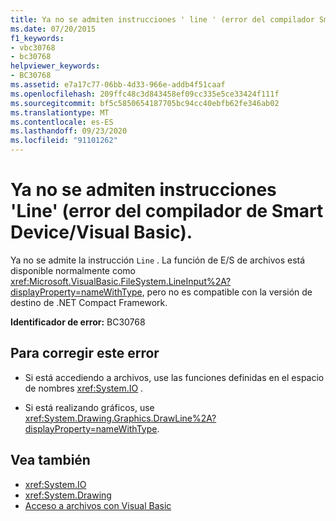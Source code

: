 ```yaml
---
title: Ya no se admiten instrucciones ' line ' (error del compilador Smart Device-Visual Basic)
ms.date: 07/20/2015
f1_keywords:
- vbc30768
- bc30768
helpviewer_keywords:
- BC30768
ms.assetid: e7a17c77-06bb-4d33-966e-addb4f51caaf
ms.openlocfilehash: 209ffc48c3d843458ef09cc335e5ce33424f111f
ms.sourcegitcommit: bf5c5850654187705bc94cc40ebfb62fe346ab02
ms.translationtype: MT
ms.contentlocale: es-ES
ms.lasthandoff: 09/23/2020
ms.locfileid: "91101262"
---
```

# <a name="line-statements-are-no-longer-supported-smart-devicevisual-basic-compiler-error"></a>Ya no se admiten instrucciones 'Line' (error del compilador de Smart Device/Visual Basic).

Ya no se admite la instrucción `Line` . La función de E/S de archivos está disponible normalmente como <xref:Microsoft.VisualBasic.FileSystem.LineInput%2A?displayProperty=nameWithType>, pero no es compatible con la versión de destino de .NET Compact Framework.  
  
 **Identificador de error:** BC30768  
  
## <a name="to-correct-this-error"></a>Para corregir este error  
  
- Si está accediendo a archivos, use las funciones definidas en el espacio de nombres <xref:System.IO> .  
  
- Si está realizando gráficos, use <xref:System.Drawing.Graphics.DrawLine%2A?displayProperty=nameWithType>.  
  
## <a name="see-also"></a>Vea también

- <xref:System.IO>
- <xref:System.Drawing>
- [Acceso a archivos con Visual Basic](../developing-apps/programming/drives-directories-files/file-access.md)
